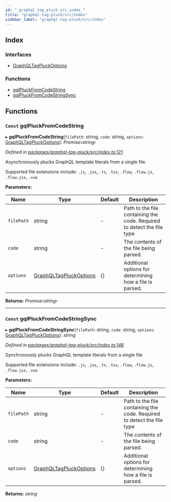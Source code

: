 ```yaml
---
id: "_graphql_tag_pluck_src_index_"
title: "graphql-tag-pluck/src/index"
sidebar_label: "graphql-tag-pluck/src/index"
---
```


## Index

### Interfaces

* [GraphQLTagPluckOptions](../interfaces/_graphql_tag_pluck_src_index_.graphqltagpluckoptions.md)

### Functions

* [gqlPluckFromCodeString](_graphql_tag_pluck_src_index_.md#const-gqlpluckfromcodestring)
* [gqlPluckFromCodeStringSync](_graphql_tag_pluck_src_index_.md#const-gqlpluckfromcodestringsync)

## Functions

### `Const` gqlPluckFromCodeString

▸ **gqlPluckFromCodeString**(`filePath`: string, `code`: string, `options`: [GraphQLTagPluckOptions](../interfaces/_graphql_tag_pluck_src_index_.graphqltagpluckoptions.md)): *Promise‹string›*

*Defined in [packages/graphql-tag-pluck/src/index.ts:121](https://github.com/ardatan/graphql-tools/blob/master/packages/graphql-tag-pluck/src/index.ts#L121)*

Asynchronously plucks GraphQL template literals from a single file.

Supported file extensions include: `.js`, `.jsx`, `.ts`, `.tsx`, `.flow`, `.flow.js`, `.flow.jsx`, `.vue`

**Parameters:**

Name | Type | Default | Description |
------ | ------ | ------ | ------ |
`filePath` | string | - | Path to the file containing the code. Required to detect the file type |
`code` | string | - | The contents of the file being parsed. |
`options` | [GraphQLTagPluckOptions](../interfaces/_graphql_tag_pluck_src_index_.graphqltagpluckoptions.md) | {} | Additional options for determining how a file is parsed.  |

**Returns:** *Promise‹string›*

___

### `Const` gqlPluckFromCodeStringSync

▸ **gqlPluckFromCodeStringSync**(`filePath`: string, `code`: string, `options`: [GraphQLTagPluckOptions](../interfaces/_graphql_tag_pluck_src_index_.graphqltagpluckoptions.md)): *string*

*Defined in [packages/graphql-tag-pluck/src/index.ts:146](https://github.com/ardatan/graphql-tools/blob/master/packages/graphql-tag-pluck/src/index.ts#L146)*

Synchronously plucks GraphQL template literals from a single file

Supported file extensions include: `.js`, `.jsx`, `.ts`, `.tsx`, `.flow`, `.flow.js`, `.flow.jsx`, `.vue`

**Parameters:**

Name | Type | Default | Description |
------ | ------ | ------ | ------ |
`filePath` | string | - | Path to the file containing the code. Required to detect the file type |
`code` | string | - | The contents of the file being parsed. |
`options` | [GraphQLTagPluckOptions](../interfaces/_graphql_tag_pluck_src_index_.graphqltagpluckoptions.md) | {} | Additional options for determining how a file is parsed.  |

**Returns:** *string*
